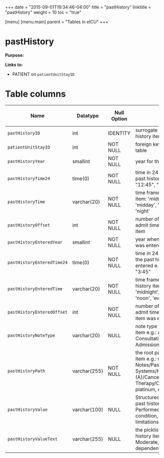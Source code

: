 +++
date = "2015-09-01T19:34:46-04:00"
title = "pastHistory"
linktitle = "pastHistory"
weight = 10
toc = "true"

[menu]
  [menu.main]
    parent = "Tables in eICU"
+++

# pastHistory

**Purpose:** 

**Links to:**

* PATIENT on `patientUnitStayID`

<!-- # Important considerations

* To follow. -->

# Table columns

Name | Datatype | Null Option | Comment | Is Key | Stored Transformed Created
---- | ---- | ---- | ---- | ---- | ----
`pastHistoryID` | int | IDENTITY | surrogate key for the past history item | PK | C
`patientUnitStayID` | int | NOT NULL | foreign key link to the patient table | FK | C
`pastHistoryYear` | smallint | NOT NULL | year for the past history item |  | T
`pastHistoryTime24` | time(0) | NOT NULL | time in 24 hour format of the past history event e.g.: "12:45", "15:30", "3:45" |  | T
`pastHistoryTime` | varchar(20) | NOT NULL | time frame for the past history item: 'midnight', 'morning', 'midday', 'noon', 'evening', or 'night' |  | T
`pastHistoryOffset` | int | NOT NULL | number of minutes from unit admit time for the past history item |  | C
`pastHistoryEnteredYear` | smallint | NOT NULL | year when the past history item was entered |  | T
`pastHistoryEnteredTime24` | time(0) | NOT NULL | time in 24 hour format of when the past history event was entered e.g.: "12:45", "15:30", "3:45" |  | T
`pastHistoryEnteredTime` | varchar(20) | NOT NULL | time frame when the past history item was entered: 'midnight', 'morning', 'midday', 'noon', 'evening', or 'night' |  | T
`pastHistoryEnteredOffset` | int | NOT NULL | number of minutes from unit admit time that the past history item was entered |  | C
`pastHistoryNoteType` | varchar(20) | NULL | note type for the past history item e.g.: Admission, Initial Consultation/Other, Re-Admission, etc. |  | S
`pastHistoryPath` | varchar(255) | NOT NULL | the root path of the past history item e.g.: notes/Progress Notes/Past History/Organ Systems/Hematology/Oncology (A)/Cancer Therapy/Chemotherapy/Cis-platinum, etc. |  | S
`pastHistoryValue` | varchar(100) | NULL | Structured picklist of available past history items e.g.: Performed, hypercoagulable condition, COPD - no limitations, etc. |  | S
`pastHistoryValueText` | varchar(255) | NULL | the picklist value of the past history item e.g.: COPD - Moderate, CHF, Medication dependent, etc. |  | S

<!-- # Detailed description

* To follow. -->

